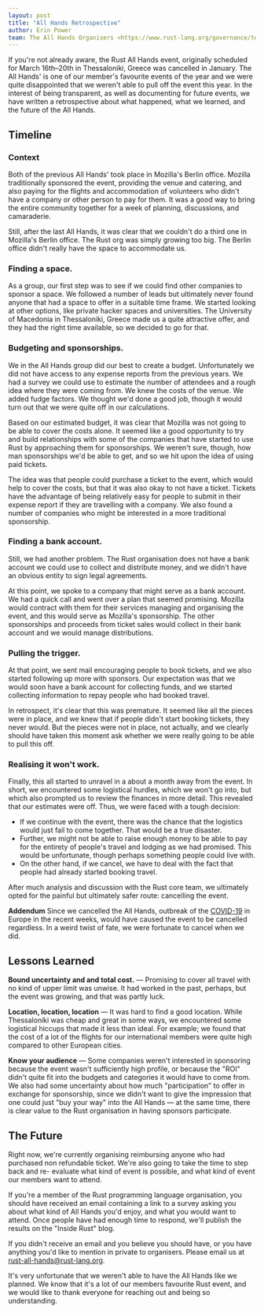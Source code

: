 ```yaml
---
layout: post
title: "All Hands Retrospective"
author: Erin Power
team: The All Hands Organisers <https://www.rust-lang.org/governance/teams/core>
---
```


If you're not already aware, the Rust All Hands event, originally scheduled for
March 16th–20th in Thessaloníki, Greece was cancelled in January. The All Hands'
is one of our member's favourite events of the year and we were quite
disappointed that we weren't able to pull off the event this year. In the
interest of being transparent, as well as documenting for future events, we
have written a retrospective about what happened, what we learned, and the
future of the All Hands.

## Timeline

### Context
Both of the previous All Hands' took place in Mozilla's Berlin office. Mozilla
traditionally sponsored the event, providing the venue and catering, and also
paying for the flights and accommodation of volunteers who didn't have a
company or other person to pay for them. It was a good way to bring the entire
community together for a week of planning, discussions, and camaraderie.

Still, after the last All Hands, it was clear that we couldn't do a third one
in Mozilla's Berlin office. The Rust org was simply growing too big. The
Berlin office didn't really have the space to accommodate us.


### Finding a space.
As a group, our first step was to see if we could find other companies to
sponsor a space. We followed a number of leads but ultimately never found
anyone that had a space to offer in a suitable time frame. We started looking
at other options, like private hacker spaces and universities. The University
of Macedonia in Thessaloniki, Greece made us a quite attractive offer, and
they had the right time available, so we decided to go for that.

### Budgeting and sponsorships.
We in the All Hands group did our best to create a budget. Unfortunately we
did not have access to any expense reports from the previous years. We had a
survey we could use to estimate the number of attendees and a rough idea where
they were coming from. We knew the costs of the venue. We added fudge factors.
We thought we'd done a good job, though it would turn out that we were quite
off in our calculations.

Based on our estimated budget, it was clear that Mozilla was not going to be
able to cover the costs alone. It seemed like a good opportunity to try and
build relationships with some of the companies that have started to use Rust
by approaching them for sponsorships. We weren't sure, though, how man
sponsorships we'd be able to get, and so we hit upon the idea of using
paid tickets.

The idea was that people could purchase a ticket to the event, which would
help to cover the costs, but that it was also okay to not have a ticket.
Tickets have the advantage of being relatively easy for people to submit in
their expense report if they are travelling with a company. We also found a
number of companies who might be interested in a more traditional sponsorship.

### Finding a bank account.
Still, we had another problem. The Rust organisation does not have a bank
account we could use to collect and distribute money, and we didn't have an
obvious entity to sign legal agreements.

At this point, we spoke to a company that might serve as a bank account. We
had a quick call and went over a plan that seemed promising. Mozilla would
contract with them for their services managing and organising the event, and
this would serve as Mozilla's sponsorship. The other sponsorships and proceeds
from ticket sales would collect in their bank account and we would
manage distributions.

### Pulling the trigger.
At that point, we sent mail encouraging people to book tickets, and we also
started following up more with sponsors. Our expectation was that we would
soon have a bank account for collecting funds, and we started collecting
information to repay people who had booked travel.

In retrospect, it's clear that this was premature. It seemed like all the
pieces were in place, and we knew that if people didn't start booking tickets,
they never would. But the pieces were not in place, not actually, and we clearly
should have taken this moment ask whether we were really going to be able to
pull this off.

### Realising it won't work.
Finally, this all started to unravel in a about a month away from the event.
In short, we encountered some logistical hurdles, which we won't go into, but
which also prompted us to review the finances in more detail. This revealed
that our estimates were off. Thus, we were faced with a tough decision:

* If we continue with the event, there was the chance that the logistics would
  just fail to come together. That would be a true disaster.
* Further, we might not be able to raise enough money to be able to pay for
  the entirety of people's travel and lodging as we had promised. This would be
  unfortunate, though perhaps something people could live with.
* On the other hand, if we cancel, we have to deal with the fact that people
  had already started booking travel.

After much analysis and discussion with the Rust core team, we ultimately
opted for the painful but ultimately safer route: cancelling the event.

**Addendum** Since we cancelled the All Hands, outbreak of the [COVID-19] in
Europe in the recent weeks, would have caused the event to be cancelled
regardless. In a weird twist of fate, we were fortunate to cancel when we did.

[covid-19]: https://en.wikipedia.org/wiki/2019–20_coronavirus_pandemic

## Lessons Learned
**Bound uncertainty and and total cost.** — Promising to cover all travel with
no kind of upper limit was unwise. It had worked in the past, perhaps, but the
event was growing, and that was partly luck.

**Location, location, location** — It was hard to find a good location. While
Thessaloníki was cheap and great in some ways, we encountered some logistical
hiccups that made it less than ideal. For example; we found that the cost of a
lot of the flights for our international members were quite high compared to
other European
cities.

**Know your audience** — Some companies weren't interested in sponsoring
because the event wasn't sufficiently high profile, or because the "ROI" didn't
quite fit into the budgets and categories it would have to come from. We also
had some uncertainty about how much "participation" to offer in exchange for
sponsorship, since we didn't want to give the impression that one could just
"buy your way" into the All Hands — at the same time, there is clear value to
the Rust organisation in having sponsors participate.

## The Future

Right now, we're currently organising reimbursing anyone who had purchased non
refundable ticket. We're also going to take the time to step back and re-
evaluate what kind of event is possible, and what kind of event our members
want to attend.

If you're a member of the Rust programming language organisation, you should
have received an email containing a link to a survey asking you about what
kind of All Hands you'd enjoy, and what you would want to attend. Once people
have had enough time to respond, we'll publish the results on the
"Inside Rust" blog.

If you didn't receive an email and you believe you should have, or you have
anything you'd like to mention in private to organisers. Please email us
at <rust-all-hands@rust-lang.org>.

It's very unfortunate that we weren't able to have the All Hands like we
planned. We know that it's a lot of our members favourite Rust event, and we
would like to thank everyone for reaching out and being so understanding.
